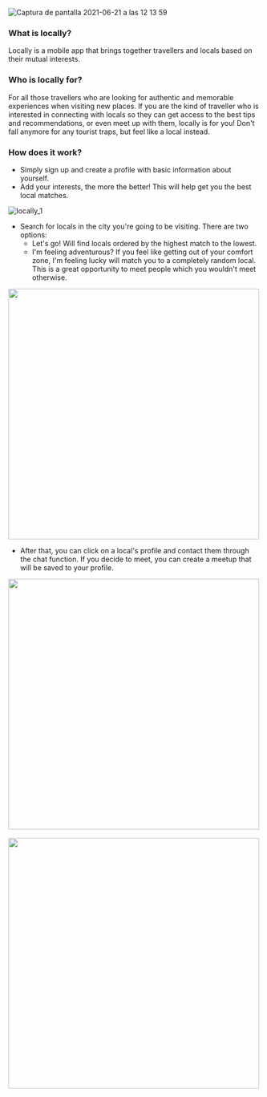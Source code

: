 ![Captura de pantalla 2021-06-21 a las 12 13 59](https://user-images.githubusercontent.com/68306689/122746337-33b8c900-d28a-11eb-8c0e-b3528866fc2b.png)

### What is locally?
Locally is a mobile app that brings together travellers and locals based on their mutual interests. 

### Who is locally for? 
For all those travellers who are looking for authentic and memorable experiences when visiting new places. If you are the kind of traveller who is interested in connecting with locals so they can get access to the best tips and recommendations, or even meet up with them, locally is for you! Don't fall anymore for any tourist traps, but feel like a local instead. 

### How does it work?
* Simply sign up and create a profile with basic information about yourself.
* Add your interests, the more the better! This will help get you the best local matches. 

![locally_1](https://user-images.githubusercontent.com/68306689/122742470-43361300-d286-11eb-94e1-5485ae3040cd.png)


* Search for locals in the city you're going to be visiting. 
 There are two options: 
  * Let's go! Will find locals ordered by the highest match to the lowest. 
  * I'm feeling adventurous? If you feel like getting out of your comfort zone, I'm feeling lucky will match you to a completely random local. This is a great opportunity to meet people which you wouldn't meet otherwise. 

<img src="https://user-images.githubusercontent.com/68306689/122744745-9610ca00-d288-11eb-9813-eab17bd49263.png" height="500">


* After that, you can click on a local's profile and contact them through the chat function. If you decide to meet, you can create a meetup that will be saved to your profile. 

<img src="https://user-images.githubusercontent.com/68306689/122750844-51d4f800-d28f-11eb-89f9-79c39165df4a.png" height="500">&nbsp;&nbsp;&nbsp;&nbsp;<img src="https://user-images.githubusercontent.com/68306689/122750865-58fc0600-d28f-11eb-9327-cc375de15779.png" height="500">
